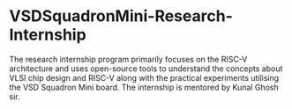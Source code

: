 # VSDSquadronMini-Research-Internship

The research internship program primarily focuses on the RISC-V architecture and uses open-source tools to understand the concepts about VLSI chip design and RISC-V along with the practical experiments utilising the VSD Squadron Mini board. The internship is mentored by Kunal Ghosh sir.
